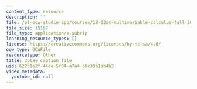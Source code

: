 ```yaml
---
content_type: resource
description: ''
file: /ol-ocw-studio-app/courses/18-02sc-multivariable-calculus-fall-2010/622c1e2f44de5f04a7a4b8c39b1ab4b3_P6fOgkC5kvc.vtt
file_size: 15167
file_type: application/x-subrip
learning_resource_types: []
license: https://creativecommons.org/licenses/by-nc-sa/4.0/
ocw_type: OCWFile
resourcetype: Other
title: 3play caption file
uid: 622c1e2f-44de-5f04-a7a4-b8c39b1ab4b3
video_metadata:
  youtube_id: null
---
```

